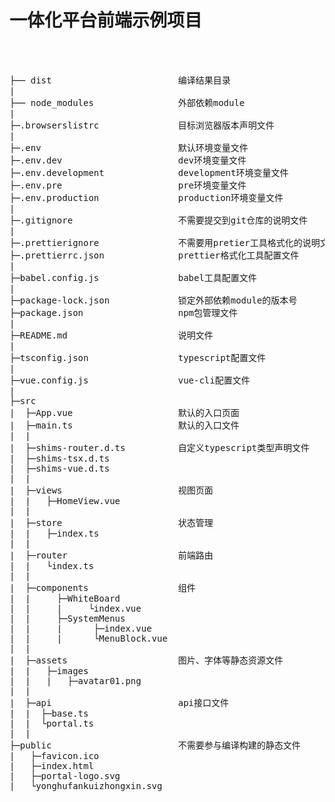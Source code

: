 # 一体化平台前端示例项目
<br>
<br>

<pre>
├── dist                        编译结果目录
|
├── node_modules                外部依赖module
|
├─.browserslistrc               目标浏览器版本声明文件
|
├─.env                          默认环境变量文件
├─.env.dev                      dev环境变量文件
├─.env.development              development环境变量文件
├─.env.pre                      pre环境变量文件
├─.env.production               production环境变量文件
|
├─.gitignore                    不需要提交到git仓库的说明文件
|
├─.prettierignore               不需要用pretier工具格式化的说明文件
├─.prettierrc.json              prettier格式化工具配置文件
|
├─babel.config.js               babel工具配置文件
|
├─package-lock.json             锁定外部依赖module的版本号                
├─package.json                  npm包管理文件
|
├─README.md                     说明文件
|
├─tsconfig.json                 typescript配置文件
|
├─vue.config.js                 vue-cli配置文件
|
├─src
|  ├─App.vue                    默认的入口页面
|  ├─main.ts                    默认的入口文件
|  | 
|  ├─shims-router.d.ts          自定义typescript类型声明文件
|  ├─shims-tsx.d.ts
|  ├─shims-vue.d.ts
|  | 
|  ├─views                      视图页面
|  |   ├─HomeView.vue
|  | 
|  ├─store                      状态管理
|  |   ├─index.ts
|  | 
|  ├─router                     前端路由
|  |   └index.ts
|  | 
|  ├─components                 组件
|  |     ├─WhiteBoard
|  |     |     └index.vue
|  |     ├─SystemMenus
|  |     |      ├─index.vue
|  |     |      └MenuBlock.vue
|  | 
|  ├─assets                     图片、字体等静态资源文件
|  |   ├─images
|  |   |   ├─avatar01.png
|  | 
|  ├─api                        api接口文件
|  |  ├─base.ts
|  |  └portal.ts
|  | 
├─public                        不需要参与编译构建的静态文件
|   ├─favicon.ico
|   ├─index.html
|   ├─portal-logo.svg
|   └yonghufankuizhongxin.svg
</pre>

